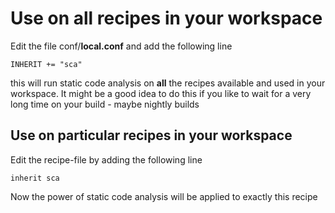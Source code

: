 # Use on all recipes in your workspace

Edit the file conf/__local.conf__ and add the following line

```bitbake
INHERIT += "sca"
```

this will run static code analysis on __all__ the recipes available and used in your workspace.
It might be a good idea to do this if you like to wait for a very long time on your build - maybe nightly builds

## Use on particular recipes in your workspace

Edit the recipe-file by adding the following line

```bitbake
inherit sca
```

Now the power of static code analysis will be applied to exactly this recipe
